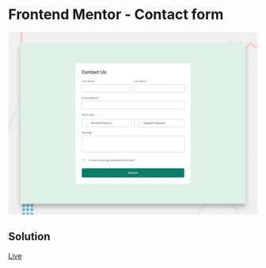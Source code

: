 # Frontend Mentor - Contact form

![Design preview for the Contact form coding challenge](./design/desktop-preview.jpg)


## Solution
[Live](https://sudhanshusingh-g.github.io/contact-form/)
